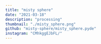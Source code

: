 ```yaml
---
title: "misty sphere"
date: "2021-03-18"
description: "processing"
thumbnail: "./misty_sphere.png"
github: "misty-sphere/misty_sphere.pyde"
instagram: "CMhkggEJbFL/"
---
```


